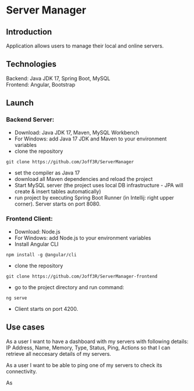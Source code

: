 # Server Manager
## Introduction
Application allows users to manage their local and online servers. 

## Technologies

Backend: Java JDK 17, Spring Boot, MySQL <br>
Frontend: Angular, Bootstrap

## Launch

### Backend Server:

- Download: Java JDK 17, Maven, MySQL Workbench
- For Windows: add Java 17 JDK and Maven to your environment variables
- clone the repository
```
git clone https://github.com/Joff3R/ServerManager
```
- set the compiler as Java 17
- download all Maven dependencies and reload the project
- Start MySQL server (the project uses local DB infrastructure - JPA will create & insert tables automatically)
- run project by executing Spring Boot Runner (in Intellij: right upper corner). Server starts on port 8080.

### Frontend Client:

- Download: Node.js
- For Windows: add Node.js to your environment variables
- Install Angular CLI
```
npm install -g @angular/cli
```
- clone the repository
```
git clone https://github.com/Joff3R/ServerManager-frontend
```
- go to the project directory and run command:
```
ng serve
```
- Client starts on port 4200.


## Use cases

As a user I want to have a dashboard with my servers with following details: IP Address, Name, Memory, Type, Status, Ping, Actions so that I can retrieve all neccesary details of my servers.

As a user I want to be able to ping one of my servers to check its connectivity.

As 
